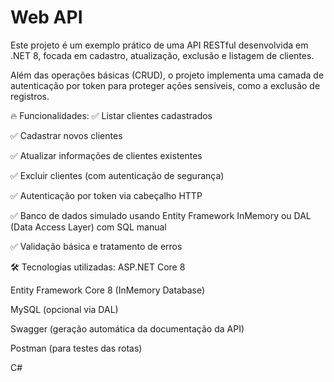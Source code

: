 # Web API
Este projeto é um exemplo prático de uma API RESTful desenvolvida em .NET 8, focada em cadastro, atualização, exclusão e listagem de clientes.

Além das operações básicas (CRUD), o projeto implementa uma camada de autenticação por token para proteger ações sensíveis, como a exclusão de registros.

🔥 Funcionalidades:
✅ Listar clientes cadastrados

✅ Cadastrar novos clientes

✅ Atualizar informações de clientes existentes

✅ Excluir clientes (com autenticação de segurança)

✅ Autenticação por token via cabeçalho HTTP

✅ Banco de dados simulado usando Entity Framework InMemory ou DAL (Data Access Layer) com SQL manual

✅ Validação básica e tratamento de erros

🛠️ Tecnologias utilizadas:
ASP.NET Core 8

Entity Framework Core 8 (InMemory Database)

MySQL (opcional via DAL)

Swagger (geração automática da documentação da API)

Postman (para testes das rotas)

C#
